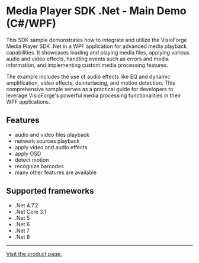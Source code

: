 ﻿# Media Player SDK .Net - Main Demo (C#/WPF)

This SDK sample demonstrates how to integrate and utilize the VisioForge Media Player SDK .Net in a WPF application for advanced media playback capabilities. It showcases loading and playing media files, applying various audio and video effects, handling events such as errors and media information, and implementing custom media processing features.

The example includes the use of audio effects like EQ and dynamic amplification, video effects, deinterlacing, and motion detection. This comprehensive sample serves as a practical guide for developers to leverage VisioForge's powerful media processing functionalities in their WPF applications.

## Features

* audio and video files playback
* network sources playback
* apply video and audio effects
* apply OSD
* detect motion
* recognize barcodes
* many other features are available

## Supported frameworks

* .Net 4.7.2
* .Net Core 3.1
* .Net 5
* .Net 6
* .Net 7
* .Net 8

---

[Visit the product page.](https://www.visioforge.com/media-player-sdk-net)
